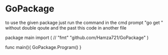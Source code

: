 # GoPackage
to use the given package just run the command in the cmd prompt "go get <the link>" without double qoute
and the past this code in another file 

package main
import (
	// "fmt"
	"github.com/Hamza721/GoPackage"
)

func main(){
	GoPackage.Program()
  }
